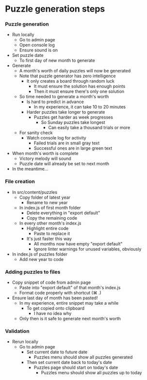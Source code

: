 # Puzzle generation steps

### Puzzle generation
* Run locally
    * Go to admin page
    * Open console log
    * Ensure sound is on
* Set puzzle date
    * To first day of new month to generate
* Generate
    * A month's worth of daily puzzles will now be generated
    * Note that puzzle generator has zero intelligence
        * It only creates a board through random luck
            * It must ensure the solution has enough points
            * Then it must ensure there's only one solution
    * So time needed to generate a month's worth
        * Is hard to predict in advance
            * In my experience, it can take 10 to 20 minutes
        * Harder puzzles take longer to generate
            * Puzzles get harder as week progresses
                * So Sunday puzzles take longest
                    * Can easily take a thousand trials or more
    * For sanity check
        * Watch console log for activity
            * Failed trials are in small gray text
            * Successful ones are in large green text
* When month's worth is complete
    * Victory melody will sound
    * Puzzle date will already be set to next month
* In the meantime…

### File creation
* In src/content/puzzles
    * Copy folder of latest year
        * Rename to new year
    * In index.js of first month folder
        * Delete everything in "export default"
        * Copy the remaining code
    * In every other month's index.js
        * Highlight entire code
            * Paste to replace it
        * It's just faster this way
            * All months now have empty "export default"
            * Ignore linter warnings for unused variables, obviously
* In index.js of puzzles folder
    * Add new year to code

### Adding puzzles to files
* Copy snippet of code from admin page
    * Paste into "export default" of that month's index.js
    * Format code properly with shortcut (⌘ .)
* Ensure last day of month has been pasted!
    * In my experience, entire snippet may take a while
        * To get copied onto clipboard
            * I have no idea why
    * Only then is it safe to generate next month's worth

### Validation
* Rerun locally
    * Go to admin page
        * Set current date to future date
            * Puzzles menu should show all puzzles generated
        * Then set current date back to today's date
            * Puzzles page should start on today's date
                * Puzzles menu should show all puzzles up to today